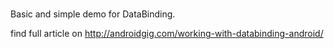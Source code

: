 # 
Basic and simple demo for DataBinding.

find full article on  http://androidgig.com/working-with-databinding-android/
